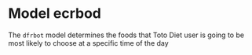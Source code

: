 # Model ecrbod
The `dfrbot` model determines the foods that Toto Diet user is going to be most likely to choose at a specific time of the day

